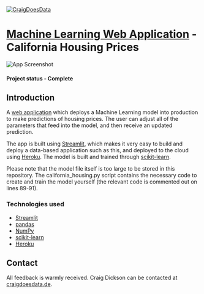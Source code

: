 [![CraigDoesData][logo]][link]

[logo]: https://www.craigdoesdata.de/img/logo.png
[link]: https://www.craigdoesdata.de/


# [Machine Learning Web Application](https://californiahousing.herokuapp.com/) - California Housing Prices

![App Screenshot](https://www.craigdoesdata.de/img/calihousing.jpg)

#### Project status - Complete


## Introduction

A [web application](https://californiahousing.herokuapp.com/) which deploys a Machine Learning model into production to make predictions of housing prices. The user can adjust all of the parameters that feed into the model, and then receive an updated prediction.

The app is built using [Streamlit](https://www.streamlit.io), which makes it very easy to build and deploy a data-based application such as this, and deployed to the cloud using [Heroku](https://www.heroku.com). The model is built and trained through [scikit-learn](https://scikit-learn.org/).

Please note that the model file itself is too large to be stored in this repository. The california_housing.py script contains the necessary code to create and train the model yourself (the relevant code is commented out on lines 89-91).


### Technologies used
* [Streamlit](https://www.streamlit.io)
* [pandas](https://pandas.pydata.org/)
* [NumPy](https://numpy.org)
* [scikit-learn](https://scikit-learn.org/)
* [Heroku](https://www.heroku.com)


## Contact
All feedback is warmly received. Craig Dickson can be contacted at [craigdoesdata.de](https://www.craigdoesdata.de/contact.html).


